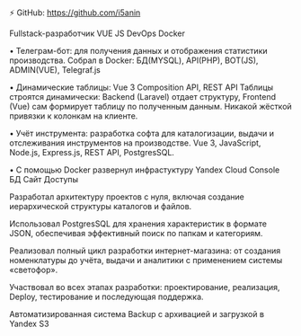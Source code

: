 ⚡️ GitHub: https://github.com/i5anin

Fullstack-разработчик
VUE JS
DevOps Docker

• Телеграм-бот:
для получения данных и отображения статистики производства. Cобрал в Docker:
БД(MYSQL), API(PHP), BOT(JS), ADMIN(VUE), Telegraf.js

• Динамические таблицы:
 Vue 3 Composition API, REST API
Таблицы строятся динамически: Backend (Laravel) отдает структуру, Frontend (Vue) сам формирует таблицу по полученным данным. Никакой жёсткой привязки к колонкам на клиенте.

• Учёт инструмента:
разработка софта для каталогизации, выдачи и отслеживания инструментов на производстве.
Vue 3, JavaScript, Node.js, Express.js, REST API, PostgresSQL.

• С помощью  Docker развернул инфрастуктуру Yandex Cloud Console  БД Сайт Доступы

Разработал архитектуру проектов с нуля, включая создание иерархической структуры каталогов и файлов.

Использовал PostgresSQL для хранения характеристик в формате JSON, обеспечивая эффективный поиск по папкам и категориям.

Реализовал полный цикл разработки интернет-магазина: от создания номенклатуры до учёта, выдачи и аналитики с применением системы «светофор».

Участвовал во всех этапах разработки: проектирование, реализация, Deploy, тестирование и последующая поддержка.

Автоматизированная система Backup с архивацией и загрузкой в Yandex S3